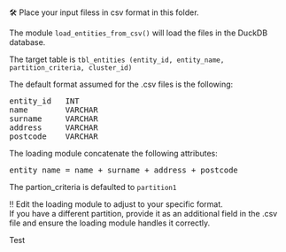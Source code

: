 🛠️ Place your input filess in csv format in this folder.

The module `load_entities_from_csv()` will load the files in the DuckDB database.

The target table is `tbl_entities (entity_id, entity_name, partition_criteria, cluster_id)`

The default format assumed for the .csv files is the following:

<pre>
entity_id   INT  
name        VARCHAR  
surname     VARCHAR  
address     VARCHAR  
postcode    VARCHAR
</pre>

The loading module concatenate the following attributes: 
<pre>
entity_name = name + surname + address + postcode
</pre>

The partion_criteria is defaulted to `partition1`

‼️ Edit the loading module to adjust to your specific format.  
If you have a different partition, provide it as an additional field in the .csv file and ensure the loading module handles it correctly.

Test

